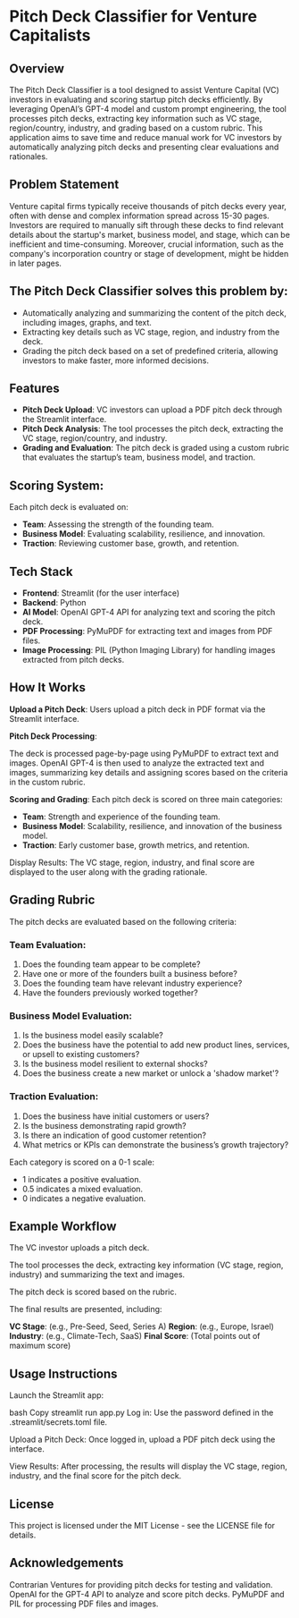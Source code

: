 # Pitch Deck Classifier for Venture Capitalists
## Overview
The Pitch Deck Classifier is a tool designed to assist Venture Capital (VC) investors in evaluating and scoring startup pitch decks efficiently. By leveraging OpenAI’s GPT-4 model and custom prompt engineering, the tool processes pitch decks, extracting key information such as VC stage, region/country, industry, and grading based on a custom rubric. This application aims to save time and reduce manual work for VC investors by automatically analyzing pitch decks and presenting clear evaluations and rationales.

## Problem Statement
Venture capital firms typically receive thousands of pitch decks every year, often with dense and complex information spread across 15-30 pages. Investors are required to manually sift through these decks to find relevant details about the startup's market, business model, and stage, which can be inefficient and time-consuming. Moreover, crucial information, such as the company's incorporation country or stage of development, might be hidden in later pages.

## The Pitch Deck Classifier solves this problem by:

- Automatically analyzing and summarizing the content of the pitch deck, including images, graphs, and text.
- Extracting key details such as VC stage, region, and industry from the deck.
- Grading the pitch deck based on a set of predefined criteria, allowing investors to make faster, more informed decisions.

## Features
- **Pitch Deck Upload**: VC investors can upload a PDF pitch deck through the Streamlit interface.
- **Pitch Deck Analysis**: The tool processes the pitch deck, extracting the VC stage, region/country, and industry.
- **Grading and Evaluation**: The pitch deck is graded using a custom rubric that evaluates the startup’s team, business model, and traction.

## Scoring System: 
Each pitch deck is evaluated on:

- **Team**: Assessing the strength of the founding team.
- **Business Model**: Evaluating scalability, resilience, and innovation.
- **Traction**: Reviewing customer base, growth, and retention.

## Tech Stack
- **Frontend**: Streamlit (for the user interface)
- **Backend**: Python
- **AI Model**: OpenAI GPT-4 API for analyzing text and scoring the pitch deck.
- **PDF Processing**: PyMuPDF for extracting text and images from PDF files.
- **Image Processing**: PIL (Python Imaging Library) for handling images extracted from pitch decks.

## How It Works
**Upload a Pitch Deck**: Users upload a pitch deck in PDF format via the Streamlit interface.

**Pitch Deck Processing**:

The deck is processed page-by-page using PyMuPDF to extract text and images.
OpenAI GPT-4 is then used to analyze the extracted text and images, summarizing key details and assigning scores based on the criteria in the custom rubric.

**Scoring and Grading**: Each pitch deck is scored on three main categories:
- **Team**: Strength and experience of the founding team.
- **Business Model**: Scalability, resilience, and innovation of the business model.
- **Traction**: Early customer base, growth metrics, and retention.

Display Results: The VC stage, region, industry, and final score are displayed to the user along with the grading rationale.

## Grading Rubric
The pitch decks are evaluated based on the following criteria:

### Team Evaluation:
1. Does the founding team appear to be complete?
2. Have one or more of the founders built a business before?
3. Does the founding team have relevant industry experience?
4. Have the founders previously worked together?

### Business Model Evaluation:
1. Is the business model easily scalable?
2. Does the business have the potential to add new product lines, services, or upsell to existing customers?
3. Is the business model resilient to external shocks?
4. Does the business create a new market or unlock a 'shadow market'?

### Traction Evaluation:
1. Does the business have initial customers or users?
2. Is the business demonstrating rapid growth?
3. Is there an indication of good customer retention?
4. What metrics or KPIs can demonstrate the business’s growth trajectory?

Each category is scored on a 0-1 scale:

- 1 indicates a positive evaluation.
- 0.5 indicates a mixed evaluation.
- 0 indicates a negative evaluation.

## Example Workflow
The VC investor uploads a pitch deck.

The tool processes the deck, extracting key information (VC stage, region, industry) and summarizing the text and images.

The pitch deck is scored based on the rubric.

The final results are presented, including:

**VC Stage**: (e.g., Pre-Seed, Seed, Series A)
**Region**: (e.g., Europe, Israel)
**Industry**: (e.g., Climate-Tech, SaaS)
**Final Score**: (Total points out of maximum score)

## Usage Instructions
Launch the Streamlit app:

bash
Copy
streamlit run app.py
Log in: Use the password defined in the .streamlit/secrets.toml file.

Upload a Pitch Deck: Once logged in, upload a PDF pitch deck using the interface.

View Results: After processing, the results will display the VC stage, region, industry, and the final score for the pitch deck.

## License
This project is licensed under the MIT License - see the LICENSE file for details.

## Acknowledgements
Contrarian Ventures for providing pitch decks for testing and validation.
OpenAI for the GPT-4 API to analyze and score pitch decks.
PyMuPDF and PIL for processing PDF files and images.
